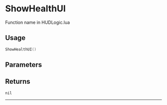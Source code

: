 # ShowHealthUI
Function name in HUDLogic.lua
## Usage
```lua
ShowHealthUI()
```
## Parameters

## Returns
`nil`

---
